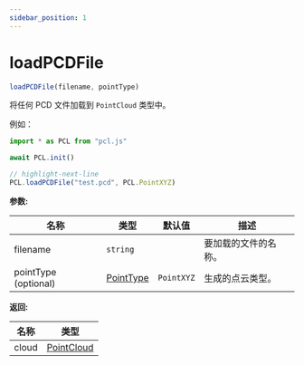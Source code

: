 ```yaml
---
sidebar_position: 1
---
```


# loadPCDFile

```ts
loadPCDFile(filename, pointType)
```

将任何 PCD 文件加载到 `PointCloud` 类型中。

例如：

```ts
import * as PCL from "pcl.js"

await PCL.init()

// highlight-next-line
PCL.loadPCDFile("test.pcd", PCL.PointXYZ)
```

**参数:**

| 名称                 | 类型                                              | 默认值     | 描述                 |
| -------------------- | ------------------------------------------------- | ---------- | -------------------- |
| filename             | `string`                                          |            | 要加载的文件的名称。 |
| pointType (optional) | [PointType](/docs/api/basic-structures#pointtype) | `PointXYZ` | 生成的点云类型。     |

**返回:**

| 名称  | 类型                                                |
| ----- | --------------------------------------------------- |
| cloud | [PointCloud](/docs/api/basic-structures#pointcloud) |
